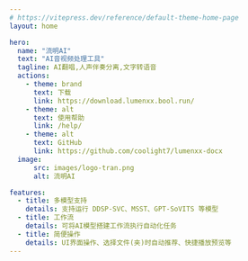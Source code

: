 ```yaml
---
# https://vitepress.dev/reference/default-theme-home-page
layout: home

hero:
  name: "流明AI"
  text: "AI音视频处理工具"
  tagline: AI翻唱,人声伴奏分离,文字转语音
  actions:
    - theme: brand
      text: 下载
      link: https://download.lumenxx.bool.run/
    - theme: alt
      text: 使用帮助
      link: /help/
    - theme: alt
      text: GitHub
      link: https://github.com/coolight7/lumenxx-docx
  image:
      src: images/logo-tran.png
      alt: 流明AI

features:
  - title: 多模型支持
    details: 支持运行 DDSP-SVC、MSST、GPT-SoVITS 等模型
  - title: 工作流
    details: 可将AI模型搭建工作流执行自动化任务
  - title: 简便操作
    details: UI界面操作、选择文件(夹)时自动推荐、快捷播放预览等
---
```

<style>
:root {
  --vp-home-hero-name-color: transparent;
  --vp-home-hero-name-background: -webkit-linear-gradient(120deg, #66ccff 30%, #41d1ff);

  --vp-home-hero-image-background-image: linear-gradient(-45deg, #e1edfa 50%, #fff9ec 50%);
  --vp-home-hero-image-filter: blur(44px);
}

html.dark {
  --vp-home-hero-image-background-image: linear-gradient(-45deg, #13e4ea 50%, #7d78eb 50%);
}

@media (min-width: 640px) {
  :root {
    --vp-home-hero-image-filter: blur(56px);
  }
}

@media (min-width: 960px) {
  :root {
    --vp-home-hero-image-filter: blur(68px);
  }
}
</style>

